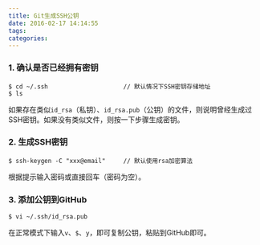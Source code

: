 ```yaml
---
title: Git生成SSH公钥
date: 2016-02-17 14:14:55
tags:
categories:
---
```


### 1. 确认是否已经拥有密钥

    $ cd ~/.ssh						// 默认情况下SSH密钥存储地址
	$ ls 

如果存在类似`id_rsa`（私钥）、`id_rsa.pub`（公钥）的文件，则说明曾经生成过SSH密钥。如果没有类似文件，则按一下步骤生成密钥。

### 2. 生成SSH密钥

	$ ssh-keygen -C "xxx@email"		// 默认使用rsa加密算法

根据提示输入密码或直接回车（密码为空）。

### 3. 添加公钥到GitHub

	$ vi ~/.ssh/id_rsa.pub

在正常模式下输入`v`、`$`、`y`，即可复制公钥，粘贴到GitHub即可。